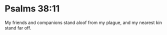 # Psalms 38:11

My friends and companions stand aloof from my plague, and my nearest kin stand far off.
